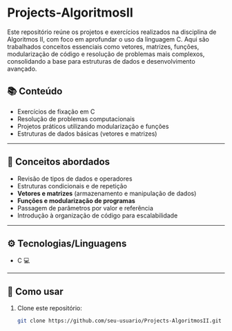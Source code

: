 # Projects-AlgoritmosII
Este repositório reúne os projetos e exercícios realizados na disciplina de Algoritmos II, com foco em aprofundar o uso da linguagem C. Aqui são trabalhados conceitos essenciais como vetores, matrizes, funções, modularização de código e resolução de problemas mais complexos, consolidando a base para estruturas de dados e desenvolvimento avançado.

## 📚 Conteúdo  

- Exercícios de fixação em C  
- Resolução de problemas computacionais  
- Projetos práticos utilizando modularização e funções  
- Estruturas de dados básicas (vetores e matrizes)  

---

## 🎯 Conceitos abordados  

- Revisão de tipos de dados e operadores  
- Estruturas condicionais e de repetição  
- **Vetores e matrizes** (armazenamento e manipulação de dados)  
- **Funções e modularização de programas**  
- Passagem de parâmetros por valor e referência  
- Introdução à organização de código para escalabilidade  

---

## ⚙️ Tecnologias/Linguagens  

- C 💻  

---

## 🚀 Como usar  

1. Clone este repositório:  
   ```bash
   git clone https://github.com/seu-usuario/Projects-AlgoritmosII.git
